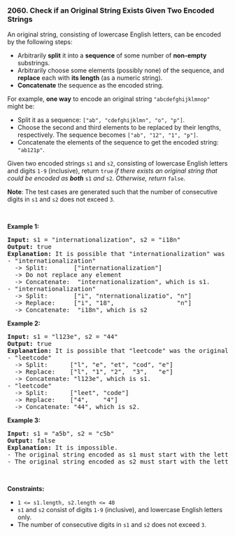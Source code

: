 <h3 align="left"> 2060. Check if an Original String Exists Given Two Encoded Strings</h3>
<div><p>An original string, consisting of lowercase English letters, can be encoded by the following steps:</p>

<ul>
	<li>Arbitrarily <strong>split</strong> it into a <strong>sequence</strong> of some number of <strong>non-empty</strong> substrings.</li>
	<li>Arbitrarily choose some elements (possibly none) of the sequence, and <strong>replace</strong> each with <strong>its length</strong> (as a numeric string).</li>
	<li><strong>Concatenate</strong> the sequence as the encoded string.</li>
</ul>

<p>For example, <strong>one way</strong> to encode an original string <code>"abcdefghijklmnop"</code> might be:</p>

<ul>
	<li>Split it as a sequence: <code>["ab", "cdefghijklmn", "o", "p"]</code>.</li>
	<li>Choose the second and third elements to be replaced by their lengths, respectively. The sequence becomes <code>["ab", "12", "1", "p"]</code>.</li>
	<li>Concatenate the elements of the sequence to get the encoded string: <code>"ab121p"</code>.</li>
</ul>

<p>Given two encoded strings <code>s1</code> and <code>s2</code>, consisting of lowercase English letters and digits <code>1-9</code> (inclusive), return <code>true</code><em> if there exists an original string that could be encoded as <strong>both</strong> </em><code>s1</code><em> and </em><code>s2</code><em>. Otherwise, return </em><code>false</code>.</p>

<p><strong>Note</strong>: The test cases are generated such that the number of consecutive digits in <code>s1</code> and <code>s2</code> does not exceed <code>3</code>.</p>

<p>&nbsp;</p>
<p><strong>Example 1:</strong></p>

<pre><strong>Input:</strong> s1 = "internationalization", s2 = "i18n"
<strong>Output:</strong> true
<strong>Explanation:</strong> It is possible that "internationalization" was the original string.
- "internationalization" 
  -&gt; Split:       ["internationalization"]
  -&gt; Do not replace any element
  -&gt; Concatenate:  "internationalization", which is s1.
- "internationalization"
  -&gt; Split:       ["i", "nternationalizatio", "n"]
  -&gt; Replace:     ["i", "18",                 "n"]
  -&gt; Concatenate:  "i18n", which is s2
</pre>

<p><strong>Example 2:</strong></p>

<pre><strong>Input:</strong> s1 = "l123e", s2 = "44"
<strong>Output:</strong> true
<strong>Explanation:</strong> It is possible that "leetcode" was the original string.
- "leetcode" 
  -&gt; Split:      ["l", "e", "et", "cod", "e"]
  -&gt; Replace:    ["l", "1", "2",  "3",   "e"]
  -&gt; Concatenate: "l123e", which is s1.
- "leetcode" 
  -&gt; Split:      ["leet", "code"]
  -&gt; Replace:    ["4",    "4"]
  -&gt; Concatenate: "44", which is s2.
</pre>

<p><strong>Example 3:</strong></p>

<pre><strong>Input:</strong> s1 = "a5b", s2 = "c5b"
<strong>Output:</strong> false
<strong>Explanation:</strong> It is impossible.
- The original string encoded as s1 must start with the letter 'a'.
- The original string encoded as s2 must start with the letter 'c'.
</pre>

<p>&nbsp;</p>
<p><strong>Constraints:</strong></p>

<ul>
	<li><code>1 &lt;= s1.length, s2.length &lt;= 40</code></li>
	<li><code>s1</code> and <code>s2</code> consist of digits <code>1-9</code> (inclusive), and lowercase English letters only.</li>
	<li>The number of consecutive digits in <code>s1</code> and <code>s2</code> does not exceed <code>3</code>.</li>
</ul>
</div>